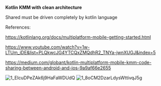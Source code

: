 <b>Kotlin KMM with clean architecture</b>

Shared must be driven completely by kotlin language

References: 

https://kotlinlang.org/docs/multiplatform-mobile-getting-started.html

https://www.youtube.com/watch?v=1w-LTUm_iDE&list=PLQkwcJG4YTCQxZMQdhR2_TNYa-jwnXUGJ&index=5

https://medium.com/globant/kotlin-multiplatform-mobile-kmm-code-sharing-between-android-and-ios-9a9af66e2655

![1_EIcuDPeZAk6j9HaFaWDUdQ](https://github.com/prakashzobaze/kmm/assets/140489453/3fa77bd8-6f2c-4980-8fb9-90d03e1b07da)
![1_8oCM2DzarLdysWttivqJ5g](https://github.com/prakashzobaze/kmm/assets/140489453/b9d83be4-e345-4f8a-9044-14730d2cb4f6)

